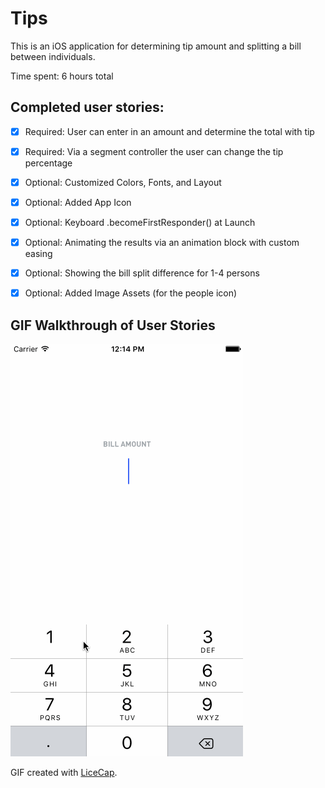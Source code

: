 # Tips
This is an iOS application for determining tip amount and splitting a bill between individuals.

Time spent: 6 hours total

## Completed user stories: 

* [x] Required: User can enter in an amount and determine the total with tip
* [x] Required: Via a segment controller the user can change the tip percentage
* [x] Optional: Customized Colors, Fonts, and Layout
* [x] Optional: Added App Icon
* [x] Optional: Keyboard .becomeFirstResponder() at Launch
* [x] Optional: Animating the results via an animation block with custom easing
* [x] Optional: Showing the bill split difference for 1-4 persons
* [x] Optional: Added Image Assets (for the people icon)


## GIF Walkthrough of User Stories
![Video Walkthrough](tips_app.gif)


GIF created with [LiceCap](http://www.cockos.com/licecap/).


